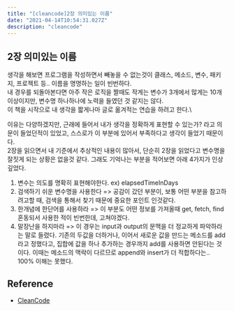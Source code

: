 ```yaml
---
title: "[cleancode]2장 의미있는 이름"
date: "2021-04-14T10:54:31.027Z"
description: "cleancode"
---
```


## 2장 의미있는 이름

생각을 해보면 프로그램을 작성하면서 빼놓을 수 없는것이 클래스, 메소드, 변수, 패키지, 프로젝트 등.. 이름을 명명하는 일이 빈번하다.\
내 경우를 되돌아본다면 아주 작은 로직을 짤때도 작게는 변수가 3개에서 많게는 10개 이상이지만, 변수명 하나하나에 노력을 들였던 것 같지는 않다.\
이 책을 시작으로 내 생각을 짧게나마 글로 옮겨적는 연습을 하려고 한다.\

이유는 다양하겠지만, 근래에 들어서 내가 생각을 정확하게 표현할 수 있는가? 라고 의문이 들었던적이 있었고, 스스로가 이 부분에 있어서 부족하다고 생각이 들었기 때문이다.\
2장을 읽으면서 내 기준에서 추상적인 내용이 많아서, 단순히 2장을 읽었다고 변수명을 잘짓게 되는 상황은 없을것 같다. 그래도 기억나는 부분을 적어보면 아래 4가지가 인상깊었다.
1. 변수는 의도를 명확히 표현해야한다. ex) elapsedTimeInDays
2. 검색하기 쉬운 변수명을 사용한다 => 공감이 갔던 부분이, 보통 어떤 부분을 참고하려고할 때, 검색을 통해서 찾기 때문에 중요한 포인트 인것같다.
3. 한개념에 한단어를 사용하라 => 이 부분도 어떤 정보를 가져올때 get, fetch, find 혼동되서 사용한 적이 빈번한데, 고쳐야겠다.
4. 말장난을 하지마라 => 이 경우는 input과 output의 문맥을 더 정교하게 파악하라는 말로 들렸다. 기존의 두값을 더하거나, 이어서 새로운 값을 만드는 메소드를 add라고 정했다고, 집합에 값을 하나 추가하는 경우까지 add를 사용하면 안된다는 것이다. 이때는 메소드의 맥락이 다르므로 append와 insert가 더 적합하다는.. 100% 이해는 못했다.


## Reference
* [CleanCode](http://www.yes24.com/Product/Goods/11681152)